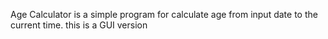 Age Calculator is a simple program for calculate age from input date to the current time.
this is a GUI version
